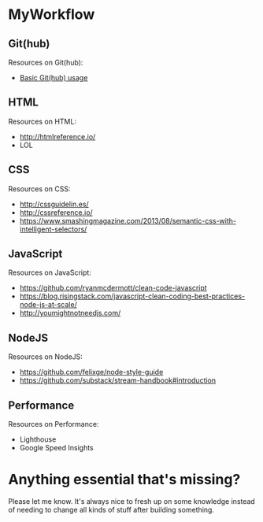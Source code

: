 # MyWorkflow

## Git(hub)
Resources on Git(hub):
- [Basic Git(hub) usage](https://www.youtube.com/watch?v=cd-g06nA3ns&app=desktop)

## HTML
Resources on HTML:
- http://htmlreference.io/
- LOL

## CSS
Resources on CSS:
- http://cssguidelin.es/
- http://cssreference.io/
- https://www.smashingmagazine.com/2013/08/semantic-css-with-intelligent-selectors/

## JavaScript
Resources on JavaScript:
- https://github.com/ryanmcdermott/clean-code-javascript
- https://blog.risingstack.com/javascript-clean-coding-best-practices-node-js-at-scale/
- http://youmightnotneedjs.com/

## NodeJS
Resources on NodeJS:
- https://github.com/felixge/node-style-guide
- https://github.com/substack/stream-handbook#introduction

## Performance
Resources on Performance:
- Lighthouse
- Google Speed Insights

# Anything essential that's missing?
Please let me know. It's always nice to fresh up on some knowledge instead of needing to change all kinds of stuff after building something.

